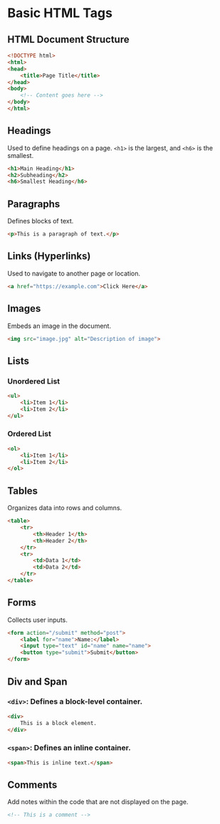 # Basic HTML Tags

## HTML Document Structure

```html
<!DOCTYPE html>
<html>
<head>
    <title>Page Title</title>
</head>
<body>
    <!-- Content goes here -->
</body>
</html>

```

## Headings

Used to define headings on a page. `<h1>` is the largest, and `<h6>` is the smallest.

```html
<h1>Main Heading</h1>
<h2>Subheading</h2>
<h6>Smallest Heading</h6>

```

## Paragraphs

Defines blocks of text.

```html
<p>This is a paragraph of text.</p>

```

## Links (Hyperlinks)

Used to navigate to another page or location.

```html
<a href="https://example.com">Click Here</a>

```

## Images

Embeds an image in the document.

```html
<img src="image.jpg" alt="Description of image">

```

## Lists

### Unordered List

```html
<ul>
    <li>Item 1</li>
    <li>Item 2</li>
</ul>

```

### Ordered List

```html
<ol>
    <li>Item 1</li>
    <li>Item 2</li>
</ol>

```

## Tables

Organizes data into rows and columns.

```html
<table>
    <tr>
        <th>Header 1</th>
        <th>Header 2</th>
    </tr>
    <tr>
        <td>Data 1</td>
        <td>Data 2</td>
    </tr>
</table>

```

## Forms

Collects user inputs.

```html
<form action="/submit" method="post">
    <label for="name">Name:</label>
    <input type="text" id="name" name="name">
    <button type="submit">Submit</button>
</form>

```

## Div and Span

### `<div>`: Defines a block-level container.

```html
<div>
    This is a block element.
</div>

```

### `<span>`: Defines an inline container.

```html
<span>This is inline text.</span>

```

## Comments

Add notes within the code that are not displayed on the page.

```html
<!-- This is a comment -->

```